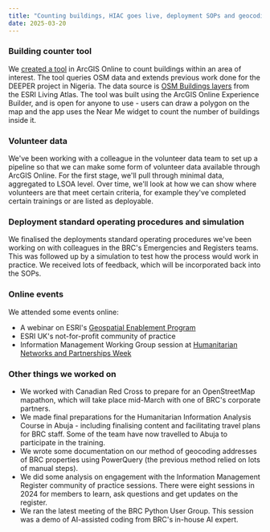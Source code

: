 ```yaml
---
title: "Counting buildings, HIAC goes live, deployment SOPs and geocoding in PowerQuery"
date: 2025-03-20
---
```


### Building counter tool 
We [created a tool](https://experience.arcgis.com/experience/6f8e9339543f44cd99b9f0c298058e33) in ArcGIS Online to count buildings within an area of interest. The tool queries OSM data and extends previous work done for the DEEPER project in Nigeria.
The data source is [OSM Buildings layers](https://livingatlas.arcgis.com/en/browse/?q=openstreetmap%20buildings%20for%20#d=2&q=openstreetmap+buildings+for+) from the ESRI Living Atlas. 
The tool was built using the ArcGIS Online Experience Builder, and is open for anyone to use - users can draw a polygon on the map and the app uses the Near Me widget to count the number of buildings inside it. 

### Volunteer data
We've been working with a colleague in the volunteer data team to set up a pipeline so that we can make some form of volunteer data available through ArcGIS Online. 
For the first stage, we'll pull through minimal data, aggregated to LSOA level. Over time, we'll look at how we can show where volunteers are that meet certain criteria, for example they've completed certain trainings or are listed as deployable. 

### Deployment standard operating procedures and simulation 
We finalised the deployments standard operating procedures we've been working on with colleagues in the BRC's Emergencies and Registers teams. This was followed up by a simulation 
to test how the process would work in practice. We received lots of feedback, which will be incorporated back into the SOPs. 

### Online events
We attended some events online: 

* A webinar on ESRI's [Geospatial Enablement Program](https://www.esri.com/en-us/webinars/industry/humanitarian/national-geospatial-enablement-webinar-series/national-disaster-risk-management-geo-enablement-program)
* ESRI UK's not-for-profit community of practice 
* Information Management Working Group session at [Humanitarian Networks and Partnerships Week](https://vosocc.unocha.org/Report.aspx?page=o0t9pExuBwMwml9Wkc49cgxxxequalxxxequal)

### Other things we worked on
* We worked with Canadian Red Cross to prepare for an OpenStreetMap mapathon, which will take place mid-March with one of BRC's corporate partners.
* We made final preparations for the Humanitarian Information Analysis Course in Abuja - including finalising content and facilitating travel plans for BRC staff. 
  Some of the team have now travelled to Abuja to participate in the training. 
* We wrote some documentation on our method of geocoding addresses of BRC properties using PowerQuery (the previous method relied on lots of manual steps).
* We did some analysis on engagement with the Information Management Register community of practice sessions. 
  There were eight sessions in 2024 for members to learn, ask questions and get updates on the register. 
* We ran the latest meeting of the BRC Python User Group. This session was a demo of AI-assisted coding from BRC's in-house AI expert. 